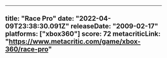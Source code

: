 
---
title: "Race Pro"
date: "2022-04-09T23:38:30.091Z"
releaseDate: "2009-02-17"
platforms: ["xbox360"]
score: 72
metacriticLink: "https://www.metacritic.com/game/xbox-360/race-pro"
---
